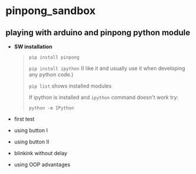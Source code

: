 # pinpong_sandbox
## playing with arduino and pinpong python module

- **SW installation**

  > `pip install pinpong`
  >
  > `pip install ipython` (I like it and usually use it when developing any python code.)
  >
  > `pip list` shows installed modules
  > 
  > If ipython is installed and `ipython` command doesn't work try:
  >
  > `python -m IPython`

- first test
- using button I
- using button II
- blinkink without delay
- using OOP advantages

